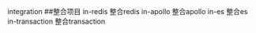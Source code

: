integration
##整合项目
in-redis        整合redis
in-apollo       整合apollo
in-es           整合es
in-transaction  整合transaction